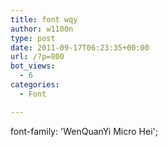 ```yaml
---
title: font wqy
author: w1100n
type: post
date: 2011-09-17T06:23:35+00:00
url: /?p=800
bot_views:
  - 6
categories:
  - Font

---
```

font-family: 'WenQuanYi Micro Hei';